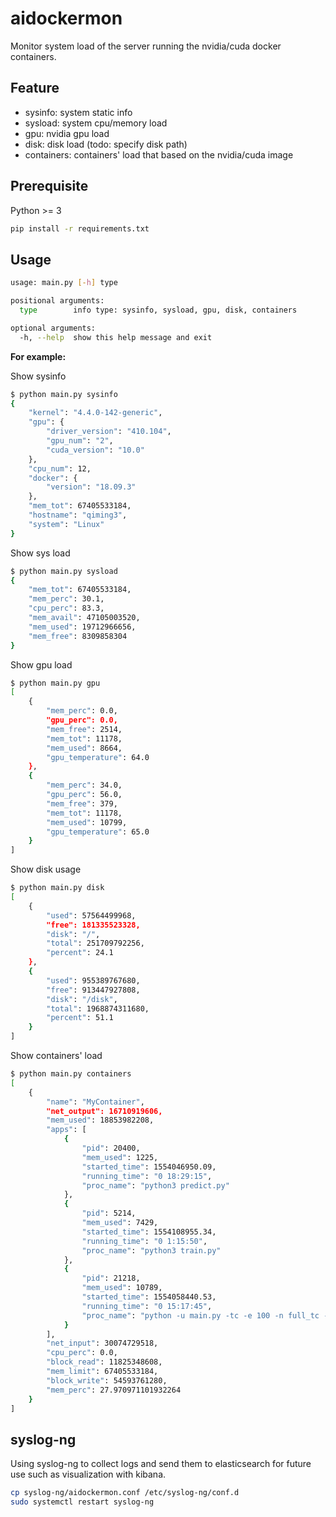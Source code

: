 # aidockermon

Monitor system load of the server running the nvidia/cuda docker containers.

## Feature

- sysinfo: system static info
- sysload: system cpu/memory load
- gpu: nvidia gpu load
- disk: disk load (todo: specify disk path)
- containers: containers' load that based on the nvidia/cuda image

## Prerequisite

Python >= 3

```bash
pip install -r requirements.txt
```

## Usage

```bash
usage: main.py [-h] type

positional arguments:
  type        info type: sysinfo, sysload, gpu, disk, containers

optional arguments:
  -h, --help  show this help message and exit
```

**For example:**

Show sysinfo

```bash
$ python main.py sysinfo
{
    "kernel": "4.4.0-142-generic",
    "gpu": {
        "driver_version": "410.104",
        "gpu_num": "2",
        "cuda_version": "10.0"
    },
    "cpu_num": 12,
    "docker": {
        "version": "18.09.3"
    },
    "mem_tot": 67405533184,
    "hostname": "qiming3",
    "system": "Linux"
}
```

Show sys load

```bash
$ python main.py sysload
{
    "mem_tot": 67405533184,
    "mem_perc": 30.1,
    "cpu_perc": 83.3,
    "mem_avail": 47105003520,
    "mem_used": 19712966656,
    "mem_free": 8309858304
}
```

Show gpu load

```bash
$ python main.py gpu
[
    {
        "mem_perc": 0.0,
        "gpu_perc": 0.0,
        "mem_free": 2514,
        "mem_tot": 11178,
        "mem_used": 8664,
        "gpu_temperature": 64.0
    },
    {
        "mem_perc": 34.0,
        "gpu_perc": 56.0,
        "mem_free": 379,
        "mem_tot": 11178,
        "mem_used": 10799,
        "gpu_temperature": 65.0
    }
]

```

Show disk usage

```bash
$ python main.py disk
[
    {
        "used": 57564499968,
        "free": 181335523328,
        "disk": "/",
        "total": 251709792256,
        "percent": 24.1
    },
    {
        "used": 955389767680,
        "free": 913447927808,
        "disk": "/disk",
        "total": 1968874311680,
        "percent": 51.1
    }
]
```

Show containers' load

```bash
$ python main.py containers
[
    {
        "name": "MyContainer",
        "net_output": 16710919606,
        "mem_used": 18853982208,
        "apps": [
            {
                "pid": 20400,
                "mem_used": 1225,
                "started_time": 1554046950.09,
                "running_time": "0 18:29:15",
                "proc_name": "python3 predict.py"
            },
            {
                "pid": 5214,
                "mem_used": 7429,
                "started_time": 1554108955.34,
                "running_time": "0 1:15:50",
                "proc_name": "python3 train.py"
            },
            {
                "pid": 21218,
                "mem_used": 10789,
                "started_time": 1554058440.53,
                "running_time": "0 15:17:45",
                "proc_name": "python -u main.py -tc -e 100 -n full_tc -bms 20 -bs 80"
            }
        ],
        "net_input": 30074729518,
        "cpu_perc": 0.0,
        "block_read": 11825348608,
        "mem_limit": 67405533184,
        "block_write": 54593761280,
        "mem_perc": 27.970971101932264
    }
]
```

## syslog-ng

Using syslog-ng to collect logs and send them to elasticsearch 
for future use such as visualization with kibana.

```bash
cp syslog-ng/aidockermon.conf /etc/syslog-ng/conf.d
sudo systemctl restart syslog-ng
```
